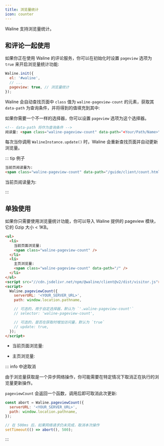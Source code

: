 ```yaml
---
title: 浏览量统计
icon: counter
---
```


Waline 支持浏览量统计。

<!-- more -->

## 和评论一起使用

如果你正在使用 Waline 的评论服务，你可以在初始化时设置 `pageview` 选项为 `true` 来开启浏览量统计功能:

```js
Waline.init({
  el: '#waline',
  // ...
  pageview: true, // 浏览量统计
});
```

Waline 会自动查找页面中 `class` 值为 `waline-pageview-count` 的元素，获取其 `data-path` 为查询条件，并将得到的值填充到其中:

如果你需要一个不一样的选择器，你可以设置 `pageview` 选项为这个选择器。

```html
<!-- data-path 将作为查询条件 -->
阅读量: <span class="waline-pageview-count" data-path="<Your/Path/Name>" />
```

每次当你调用 `WalineInstance.update()` 时，Waline 会重新查找页面并自动更新浏览量。

::: tip 例子

```html
当前页阅读量为:
<span class="waline-pageview-count" data-path="/guide/client/count.html" />
```

当前页阅读量为:
<span class="waline-pageview-count" data-path="/guide/client/count.html" />

:::

## 单独使用

如果你只需要使用浏览量统计功能，你可以导入 Waline 提供的 pageview 模块，它的 Gzip 大小 < 1KB。

```html
<ul>
  <li>
    当前页面浏览量:
    <span class="waline-pageview-count" />
  </li>
  <li>
    主页浏览量:
    <span class="waline-pageview-count" data-path="/" />
  </li>
</ul>
<script src="//cdn.jsdelivr.net/npm/@waline/client@v2/dist/visitor.js"></script>
<script>
  Waline.pageviewCount({
    serverURL: '<YOUR_SERVER_URL>',
    path: window.location.pathname,

    // 可选的，用于自定选择器，默认为 `'.waline-pageview-count'`
    // selector: 'waline-pageview-count',

    // 可选的，是否在获取时增加访问量，默认为 `true`
    // update: true,
  });
</script>
```

- 当前页面浏览量: <span class="waline-pageview-count" />

- 主页浏览量: <span class="waline-pageview-count" data-path="/" />

::: info 中途取消

由于浏览量获取是一个异步网络操作，你可能需要在特定情况下取消正在执行的浏览量更新操作。

`pageviewCount` 会返回一个函数，调用后即可取消此次更新:

```js
const abort = Waline.pageviewCount({
  serverURL: '<YOUR_SERVER_URL>',
  path: window.location.pathname,
});

// 在 500ms 后，如果网络请求仍未完成，取消本次操作
setTimeout(() => abort(), 500);
```

:::
